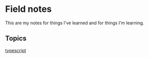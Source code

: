 # Field notes

This are my notes for things I've learned and for things I'm learning.

## Topics

[typescript](typescript/index.md)
